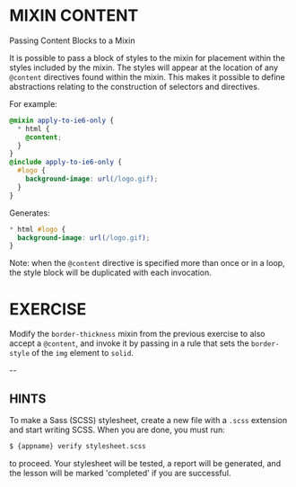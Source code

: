 # MIXIN CONTENT

Passing Content Blocks to a Mixin

It is possible to pass a block of styles to the mixin for placement within the styles included by the mixin. The styles will appear at the location of any `@content` directives found within the mixin. This makes it possible to define abstractions relating to the construction of selectors and directives.

For example:

```scss
@mixin apply-to-ie6-only {
  * html {
    @content;
  }
}
@include apply-to-ie6-only {
  #logo {
    background-image: url(/logo.gif);
  }
}
```

Generates:

```css
* html #logo {
  background-image: url(/logo.gif);
}
```

Note: when the `@content` directive is specified more than once or in a loop, the style block will be duplicated with each invocation.

# EXERCISE

Modify the `border-thickness` mixin from the previous exercise to also accept a `@content`, and invoke it by passing in a rule that sets the `border-style` of the `img` element to `solid`.

--
## HINTS

To make a Sass (SCSS) stylesheet, create a new file with a `.scss` extension and start writing SCSS. When you are done, you must run:

```sh
$ {appname} verify stylesheet.scss
```

to proceed. Your stylesheet will be tested, a report will be generated, and the lesson will be marked 'completed' if you are successful.
